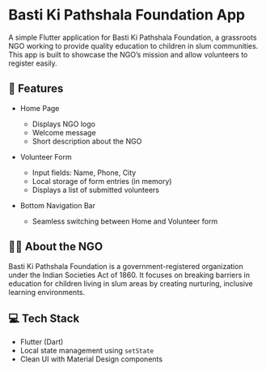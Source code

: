 # Basti Ki Pathshala Foundation App

A simple Flutter application for Basti Ki Pathshala Foundation, a grassroots NGO working to provide quality education to children in slum communities. This app is built to showcase the NGO’s mission and allow volunteers to register easily.


## 📱 Features

- Home Page
    - Displays NGO logo
    - Welcome message
    - Short description about the NGO

- Volunteer Form
    - Input fields: Name, Phone, City
    - Local storage of form entries (in memory)
    - Displays a list of submitted volunteers

- Bottom Navigation Bar
    - Seamless switching between Home and Volunteer form


## 🧑‍🎓 About the NGO

Basti Ki Pathshala Foundation is a government-registered organization under the Indian Societies Act of 1860. It focuses on breaking barriers in education for children living in slum areas by creating nurturing, inclusive learning environments.


## 💻 Tech Stack

- Flutter (Dart)
- Local state management using `setState`
- Clean UI with Material Design components


